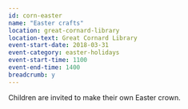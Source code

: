 ```yaml
---
id: corn-easter
name: "Easter crafts"
location: great-cornard-library
location-text: Great Cornard Library
event-start-date: 2018-03-31
event-category: easter-holidays
event-start-time: 1100
event-end-time: 1400
breadcrumb: y
---
```


Children are invited to make their own Easter crown.
